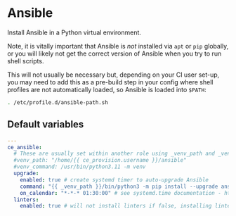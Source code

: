 # Ansible
Install Ansible in a Python virtual environment.

Note, it is vitally important that Ansible is *not* installed via `apt` or `pip` globally, or you will likely not get the correct version of Ansible when you try to run shell scripts.

This will not usually be necessary but, depending on your CI user set-up, you may need to add this as a pre-build step in your config where shell profiles are not automatically loaded, so Ansible is loaded into `$PATH`:

```sh
. /etc/profile.d/ansible-path.sh
```

<!--TOC-->
<!--ENDTOC-->

<!--ROLEVARS-->
## Default variables
```yaml
---
ce_ansible:
  # These are usually set within another role using _venv_path and _venv_command but can be overridden.
  #venv_path: "/home/{{ ce_provision.username }}/ansible"
  #venv_command: /usr/bin/python3.11 -m venv
  upgrade:
    enabled: true # create systemd timer to auto-upgrade Ansible
    command: "{{ _venv_path }}/bin/python3 -m pip install --upgrade ansible" # if you set venv_path above then set it here too
    on_calendar: "*-*-* 01:30:00" # see systemd.time documentation - https://www.freedesktop.org/software/systemd/man/latest/systemd.time.html#Calendar%20Events
  linters:
    enabled: true # will not install linters if false, installing linters breaks cloud-init

```

<!--ENDROLEVARS-->

